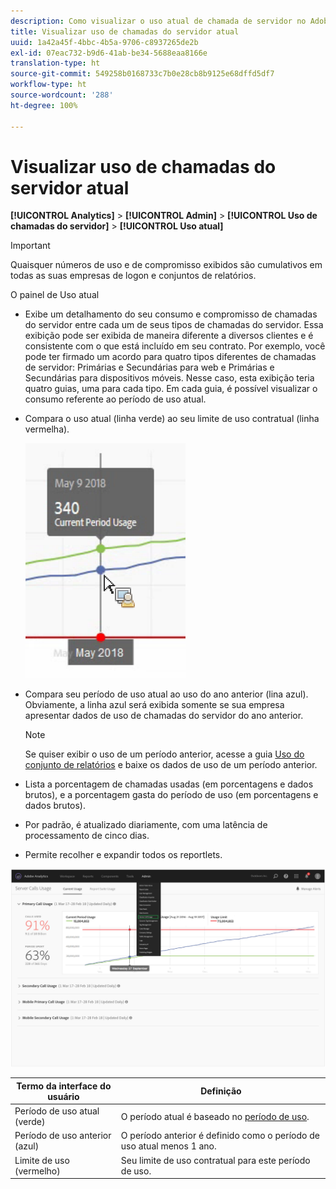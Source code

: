 ```yaml
---
description: Como visualizar o uso atual de chamada de servidor no Adobe Analytics.
title: Visualizar uso de chamadas do servidor atual
uuid: 1a42a45f-4bbc-4b5a-9706-c8937265de2b
exl-id: 07eac732-b9d6-41ab-be34-5688eaa8166e
translation-type: ht
source-git-commit: 549258b0168733c7b0e28cb8b9125e68dffd5df7
workflow-type: ht
source-wordcount: '288'
ht-degree: 100%

---
```


# Visualizar uso de chamadas do servidor atual

**[!UICONTROL Analytics]** > **[!UICONTROL Admin]** > **[!UICONTROL Uso de chamadas do servidor]** > **[!UICONTROL Uso atual]**

>[!IMPORTANT]
>
>Quaisquer números de uso e de compromisso exibidos são cumulativos em todas as suas empresas de logon e conjuntos de relatórios.

O painel de Uso atual

* Exibe um detalhamento do seu consumo e compromisso de chamadas do servidor entre cada um de seus tipos de chamadas do servidor. Essa exibição pode ser exibida de maneira diferente a diversos clientes e é consistente com o que está incluído em seu contrato. Por exemplo, você pode ter firmado um acordo para quatro tipos diferentes de chamadas de servidor: Primárias e Secundárias para web e Primárias e Secundárias para dispositivos móveis. Nesse caso, esta exibição teria quatro guias, uma para cada tipo. Em cada guia, é possível visualizar o consumo referente ao período de uso atual.
* Compara o uso atual (linha verde) ao seu limite de uso contratual (linha vermelha).

   ![](assets/current_period.png)

* Compara seu período de uso atual ao uso do ano anterior (lina azul). Obviamente, a linha azul será exibida somente se sua empresa apresentar dados de uso de chamadas do servidor do ano anterior.

   >[!NOTE]
   >
   >Se quiser exibir o uso de um período anterior, acesse a guia [Uso do conjunto de relatórios](/help/admin/c-server-call-usage/report-suite-usage.md) e baixe os dados de uso de um período anterior.

* Lista a porcentagem de chamadas usadas (em porcentagens e dados brutos), e a porcentagem gasta do período de uso (em porcentagens e dados brutos).
* Por padrão, é atualizado diariamente, com uma latência de processamento de cinco dias.
* Permite recolher e expandir todos os reportlets.

![](assets/server_call_dashboard.png)

| Termo da interface do usuário | Definição |
| --- | --- |
| Período de uso atual (verde) | O período atual é baseado no [período de uso](/help/admin/c-server-call-usage/overage-overview.md). |
| Período de uso anterior (azul) | O período anterior é definido como o período de uso atual menos 1 ano. |
| Limite de uso (vermelho) | Seu limite de uso contratual para este período de uso. |
